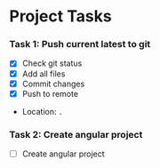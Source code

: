 # Project Tasks

### Task 1: Push current latest to git
- [x] Check git status
- [x] Add all files
- [x] Commit changes
- [x] Push to remote
- Location: `.`

### Task 2: Create angular project
- [ ] Create angular project
